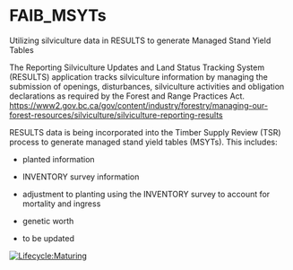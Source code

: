 # FAIB_MSYTs
Utilizing silviculture data in RESULTS to generate Managed Stand Yield Tables

The Reporting Silviculture Updates and Land Status Tracking System (RESULTS) application tracks silviculture information by managing the submission of openings, disturbances, silviculture activities and obligation declarations as required by the Forest and Range Practices Act.  <https://www2.gov.bc.ca/gov/content/industry/forestry/managing-our-forest-resources/silviculture/silviculture-reporting-results>

RESULTS data is being incorporated into the Timber Supply Review (TSR) process to generate managed stand yield tables (MSYTs).  This includes:
- planted information
- INVENTORY survey information
- adjustment to planting using the INVENTORY survey to account for mortality and ingress 
- genetic worth

- to be updated


[![Lifecycle:Maturing](https://img.shields.io/badge/Lifecycle-Maturing-007EC6)](<Redirect-URL>)

